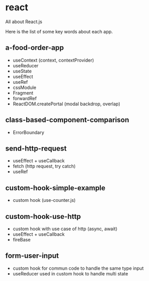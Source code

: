 # react
All about React.js

Here is the list of some key words about each app.

## a-food-order-app

* useContext (context, contextProvider)
* useReducer
* useState
* useEffect
* useRef
* cssModule
* Fragment
* forwardRef
* ReactDOM.createPortal (modal backdrop, overlap)

## class-based-component-comparison

* ErrorBoundary

## send-http-request

* useEffect + useCallback
* fetch (http request, try catch)
* useRef

## custom-hook-simple-example

* custom hook (use-counter.js)

## custom-hook-use-http

* custom hook with use case of http (async, await)
* useEffect + useCallback
* fireBase

## form-user-input

* custom hook for commun code to handle the same type input
* useReducer used in custom hook to handle multi state
